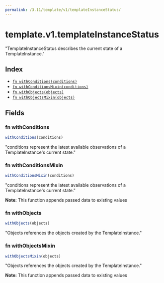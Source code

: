 ```yaml
---
permalink: /3.11/template/v1/templateInstanceStatus/
---
```


# template.v1.templateInstanceStatus

"TemplateInstanceStatus describes the current state of a TemplateInstance."

## Index

* [`fn withConditions(conditions)`](#fn-withconditions)
* [`fn withConditionsMixin(conditions)`](#fn-withconditionsmixin)
* [`fn withObjects(objects)`](#fn-withobjects)
* [`fn withObjectsMixin(objects)`](#fn-withobjectsmixin)

## Fields

### fn withConditions

```ts
withConditions(conditions)
```

"conditions represent the latest available observations of a TemplateInstance's current state."

### fn withConditionsMixin

```ts
withConditionsMixin(conditions)
```

"conditions represent the latest available observations of a TemplateInstance's current state."

**Note:** This function appends passed data to existing values

### fn withObjects

```ts
withObjects(objects)
```

"Objects references the objects created by the TemplateInstance."

### fn withObjectsMixin

```ts
withObjectsMixin(objects)
```

"Objects references the objects created by the TemplateInstance."

**Note:** This function appends passed data to existing values